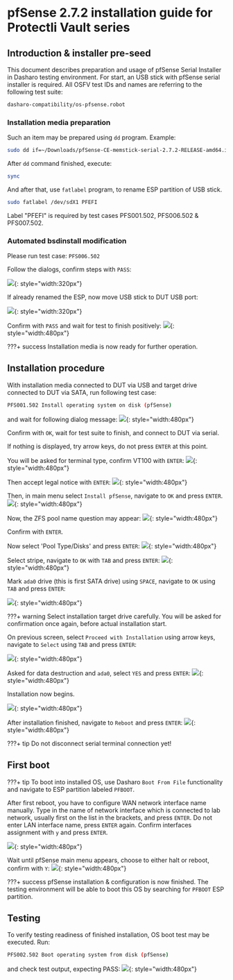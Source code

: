 # pfSense 2.7.2 installation guide for Protectli Vault series

## Introduction & installer pre-seed

This document describes preparation and usage of pfSense Serial Installer
in Dasharo testing environment. For start, an USB stick with pfSense serial
installer is required. All OSFV test IDs and names are referring to the following
test suite:

```bash
dasharo-compatibility/os-pfsense.robot
```

### Installation media preparation

Such an item may be prepared using `dd` program. Example:

```bash
sudo dd if=~/Downloads/pfSense-CE-memstick-serial-2.7.2-RELEASE-amd64.img of=/dev/sdX bs=1M status=progress

```

After `dd` command finished, execute:

```bash
sync
```

And after that, use `fatlabel` program, to rename ESP partition of USB stick.

```bash
sudo fatlabel /dev/sdX1 PFEFI
```

Label "PFEFI" is required by test cases PFS001.502, PFS006.502 & PFS007.502.

### Automated bsdinstall modification

Please run test case: `PFS006.502`

Follow the dialogs, confirm steps with `PASS`:

![](../../images/pfsense/pfsense_preseed1.png){: style="width:320px"}

If already renamed the ESP, now move USB stick to DUT USB port:

![](../../images/pfsense/pfsense_preseed2.png){: style="width:320px"}

Confirm with `PASS` and wait for test to finish positively:
![](../../images/pfsense/pfsense_preseed3.png){: style="width:480px"}

???+ success
    Installation media is now ready for further operation.

## Installation procedure

With installation media connected to DUT via USB and target drive connected to DUT
via SATA, run following test case:

```bash
PFS001.502 Install operating system on disk (pfSense)
```

and wait for following dialog message:
![](../../images/pfsense/pfsense_serial1.png){: style="width:480px"}

Confirm with `OK`, wait for test suite to finish, and connect to DUT via serial.

If nothing is displayed, try arrow keys, do not press `ENTER` at this point.

You will be asked for terminal type, confirm VT100 with `ENTER`:
![](../../images/pfsense/pfsense_terminal_vt100.png){: style="width:480px"}

Then accept legal notice with `ENTER`:
![](../../images/pfsense/pfsense_notice_small.png){: style="width:480px"}

Then, in main menu select `Install pfSense`, navigate to `OK` and press `ENTER`.
![](../../images/pfsense/pfsense_welcome.png){: style="width:480px"}

Now, the ZFS pool name question may appear:
![](../../images/pfsense/pfsense_zfs_configuration1.png){: style="width:480px"}

Confirm with `ENTER`.

Now select 'Pool Type/Disks' and press `ENTER`:
![](../../images/pfsense/pfsense_zfs_configuration2.png){: style="width:480px"}

Select stripe, navigate to `OK` with `TAB` and press `ENTER`:
![](../../images/pfsense/pfsense_zfs_configuration3.png){: style="width:480px"}

Mark `ada0` drive (this is first SATA drive) using `SPACE`, navigate to `OK`
using `TAB` and press `ENTER`:

![](../../images/pfsense/pfsense_zfs_configuration4.png){: style="width:480px"}

???+ warning
    Select installation target drive carefully. You will be asked for
    confirmation once again, before actual installation start.

On previous screen, select `Proceed with Installation` using arrow keys, navigate
to `Select` using `TAB` and press `ENTER`:

![](../../images/pfsense/pfsense_zfs_configuration5.png){: style="width:480px"}

Asked for data destruction and `ada0`, select `YES` and press `ENTER`:
![](../../images/pfsense/pfsense_zfs_configuration6.png){: style="width:480px"}

Installation now begins.

![](../../images/pfsense/pfsense_instalation1.png){: style="width:480px"}

After installation finished, navigate to `Reboot` and press `ENTER`:
![](../../images/pfsense/pfsense_instalation2.png){: style="width:480px"}

???+ tip
    Do not disconnect serial terminal connection yet!

## First boot

???+ tip
    To boot into installed OS, use Dasharo `Boot From File` functionality and
    navigate to ESP partition labeled `PFBOOT`.

After first reboot, you have to configure WAN network interface name manually.
Type in the name of network interface which is connected to lab network, usually
first on the list in the brackets, and press `ENTER`.
Do not enter LAN interface name, press `ENTER` again.
Confirm interfaces assignment with `y` and press `ENTER`.

![](../../images/pfsense/pfsense_wan3.png){: style="width:480px"}

Wait until pfSense main menu appears, choose to either halt or reboot,
confirm with `Y`:
![](../../images/pfsense/pfsense_reboot2.png){: style="width:480px"}

???+ success
    pfSense installation & configuration is now finished. The testing environment
    will be able to boot this OS by searching for `PFBOOT` ESP partition.

## Testing

To verify testing readiness of finished installation, OS boot test may be executed.
Run:

```bash
PFS002.502 Boot operating system from disk (pfSense)
```

and check test output, expecting PASS:
![](../../images/pfsense/pfsense_working.png){: style="width:480px"}
